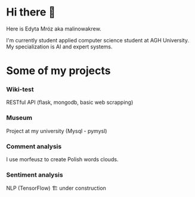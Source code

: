 # Hi there 👋 

Here is Edyta Mróz aka malinowakrew.

I'm currently student applied computer science student at AGH University. 
My specialization is AI and expert systems.


# Some of my projects

### Wiki-test
RESTful API 
(flask, mongodb, basic web scrapping)

### Museum 
Project at my university
(Mysql - pymysl)

### Comment analysis
I use morfeusz to create Polish words clouds.

### Sentiment analysis
NLP 
(TensorFlow)
🏗 under construction
